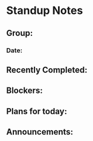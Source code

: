 # Standup Notes
## Group: 
### Date:

## Recently Completed:




## Blockers:




## Plans for today:




## Announcements: